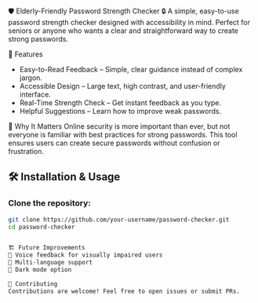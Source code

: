 🛡️ Elderly-Friendly Password Strength Checker 🔒
A simple, easy-to-use password strength checker designed with accessibility in mind. Perfect for seniors or anyone who wants a clear and straightforward way to create strong passwords.

🌟 Features
- Easy-to-Read Feedback – Simple, clear guidance instead of complex jargon.
- Accessible Design – Large text, high contrast, and user-friendly interface.
- Real-Time Strength Check – Get instant feedback as you type.
- Helpful Suggestions – Learn how to improve weak passwords.

🎯 Why It Matters
Online security is more important than ever, but not everyone is familiar with best practices for strong passwords. This tool ensures users can create secure passwords without confusion or frustration.

## 🛠️ Installation & Usage

### Clone the repository:
```bash
git clone https://github.com/your-username/password-checker.git
cd password-checker


🏗️ Future Improvements
🔹 Voice feedback for visually impaired users
🔹 Multi-language support
🔹 Dark mode option

🤝 Contributing
Contributions are welcome! Feel free to open issues or submit PRs.
